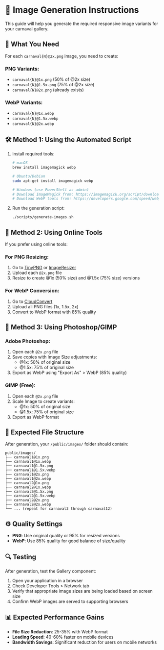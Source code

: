 # 📸 Image Generation Instructions

This guide will help you generate the required responsive image variants for your carnaval gallery.

## 🎯 What You Need

For each `carnaval{N}@2x.png` image, you need to create:

### PNG Variants:
- `carnaval{N}@1x.png` (50% of @2x size)
- `carnaval{N}@1.5x.png` (75% of @2x size)
- `carnaval{N}@2x.png` (already exists)

### WebP Variants:
- `carnaval{N}@1x.webp`
- `carnaval{N}@1.5x.webp`
- `carnaval{N}@2x.webp`

## 🛠️ Method 1: Using the Automated Script

1. Install required tools:
   ```bash
   # macOS
   brew install imagemagick webp
   
   # Ubuntu/Debian
   sudo apt-get install imagemagick webp
   
   # Windows (use PowerShell as admin)
   # Download ImageMagick from: https://imagemagick.org/script/download.php
   # Download WebP tools from: https://developers.google.com/speed/webp/download
   ```

2. Run the generation script:
   ```bash
   ./scripts/generate-images.sh
   ```

## 🎨 Method 2: Using Online Tools

If you prefer using online tools:

### For PNG Resizing:
1. Go to [TinyPNG](https://tinypng.com/) or [ImageResizer](https://imageresizer.com/)
2. Upload each `@2x.png` file
3. Resize to create @1x (50% size) and @1.5x (75% size) versions

### For WebP Conversion:
1. Go to [CloudConvert](https://cloudconvert.com/png-to-webp)
2. Upload all PNG files (1x, 1.5x, 2x)
3. Convert to WebP format with 85% quality

## 🎨 Method 3: Using Photoshop/GIMP

### Adobe Photoshop:
1. Open each `@2x.png` file
2. Save copies with Image Size adjustments:
   - @1x: 50% of original size
   - @1.5x: 75% of original size
3. Export as WebP using "Export As" > WebP (85% quality)

### GIMP (Free):
1. Open each `@2x.png` file
2. Scale Image to create variants:
   - @1x: 50% of original size
   - @1.5x: 75% of original size
3. Export as WebP format

## 📁 Expected File Structure

After generation, your `/public/images/` folder should contain:

```
public/images/
├── carnaval1@1x.png
├── carnaval1@1x.webp
├── carnaval1@1.5x.png
├── carnaval1@1.5x.webp
├── carnaval1@2x.png
├── carnaval1@2x.webp
├── carnaval2@1x.png
├── carnaval2@1x.webp
├── carnaval2@1.5x.png
├── carnaval2@1.5x.webp
├── carnaval2@2x.png
├── carnaval2@2x.webp
└── ... (repeat for carnaval3 through carnaval12)
```

## ⚙️ Quality Settings

- **PNG**: Use original quality or 95% for resized versions
- **WebP**: Use 85% quality for good balance of size/quality

## 🔍 Testing

After generation, test the Gallery component:
1. Open your application in a browser
2. Check Developer Tools > Network tab
3. Verify that appropriate image sizes are being loaded based on screen size
4. Confirm WebP images are served to supporting browsers

## 📊 Expected Performance Gains

- **File Size Reduction**: 25-35% with WebP format
- **Loading Speed**: 40-60% faster on mobile devices
- **Bandwidth Savings**: Significant reduction for users on mobile networks